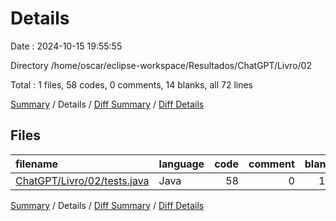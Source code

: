 # Details

Date : 2024-10-15 19:55:55

Directory /home/oscar/eclipse-workspace/Resultados/ChatGPT/Livro/02

Total : 1 files,  58 codes, 0 comments, 14 blanks, all 72 lines

[Summary](results.md) / Details / [Diff Summary](diff.md) / [Diff Details](diff-details.md)

## Files
| filename | language | code | comment | blank | total |
| :--- | :--- | ---: | ---: | ---: | ---: |
| [ChatGPT/Livro/02/tests.java](/ChatGPT/Livro/02/tests.java) | Java | 58 | 0 | 14 | 72 |

[Summary](results.md) / Details / [Diff Summary](diff.md) / [Diff Details](diff-details.md)